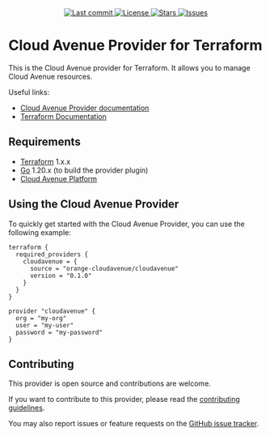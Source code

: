<div align="center">
    <!-- <a href="https://github.com/orange-cloudavenue/terraform-provider-cloudavenue/releases/latest"> -->
    <!--   <img alt="Latest release" src="https://img.shields.io/github/v/release/orange-cloudavenue/terraform-provider-cloudavenue?style=for-the-badge&logo=starship&color=C9CBFF&logoColor=D9E0EE&labelColor=302D41&include_prerelease&sort=semver" /> -->
    <!-- </a> -->
    <a href="https://github.com/orange-cloudavenue/terraform-provider-cloudavenue/pulse">
      <img alt="Last commit" src="https://img.shields.io/github/last-commit/orange-cloudavenue/terraform-provider-cloudavenue?style=for-the-badge&logo=starship&color=8bd5ca&logoColor=D9E0EE&labelColor=302D41"/>
    </a>
    <a href="https://github.com/orange-cloudavenue/terraform-provider-cloudavenue/blob/main/LICENSE">
      <img alt="License" src="https://img.shields.io/github/license/orange-cloudavenue/terraform-provider-cloudavenue?style=for-the-badge&logo=starship&color=ee999f&logoColor=D9E0EE&labelColor=302D41" />
    </a>
    <a href="https://github.com/orange-cloudavenue/terraform-provider-cloudavenue/stargazers">
      <img alt="Stars" src="https://img.shields.io/github/stars/orange-cloudavenue/terraform-provider-cloudavenue?style=for-the-badge&logo=starship&color=c69ff5&logoColor=D9E0EE&labelColor=302D41" />
    </a>
    <a href="https://github.com/orange-cloudavenue/terraform-provider-cloudavenue/issues">
      <img alt="Issues" src="https://img.shields.io/github/issues/orange-cloudavenue/terraform-provider-cloudavenue?style=for-the-badge&logo=bilibili&color=F5E0DC&logoColor=D9E0EE&labelColor=302D41" />
    </a>
</div>

# Cloud Avenue Provider for Terraform

This is the Cloud Avenue provider for Terraform. It allows you to manage Cloud Avenue resources.

Useful links:

* [Cloud Avenue Provider documentation](https://registry.terraform.io/providers/orange-cloudavenue/cloudavenue/latest/docs)
* [Terraform Documentation](https://www.terraform.io/docs/language/index.html)

## Requirements

* [Terraform](https://www.terraform.io/downloads.html) 1.x.x
* [Go](https://golang.org/doc/install) 1.20.x (to build the provider plugin)
* [Cloud Avenue Platform](https://cloud.orange-business.com/offres/infrastructure-iaas/cloud-avenue/)

## Using the Cloud Avenue Provider

To quickly get started with the Cloud Avenue Provider, you can use the following example:

```hcl
terraform {
  required_providers {
    cloudavenue = {
      source = "orange-cloudavenue/cloudavenue"
      version = "0.1.0"
    }
  }
}

provider "cloudavenue" {
  org = "my-org"
  user = "my-user"
  password = "my-password"
}
```

## Contributing

This provider is open source and contributions are welcome.

If you want to contribute to this provider, please read the [contributing guidelines](CONTRIBUTING.md).

You may also report issues or feature requests on the [GitHub issue tracker](https://github.com/orange-cloudavenue/terraform-provider-cloudavenue/issues/new/choose).
